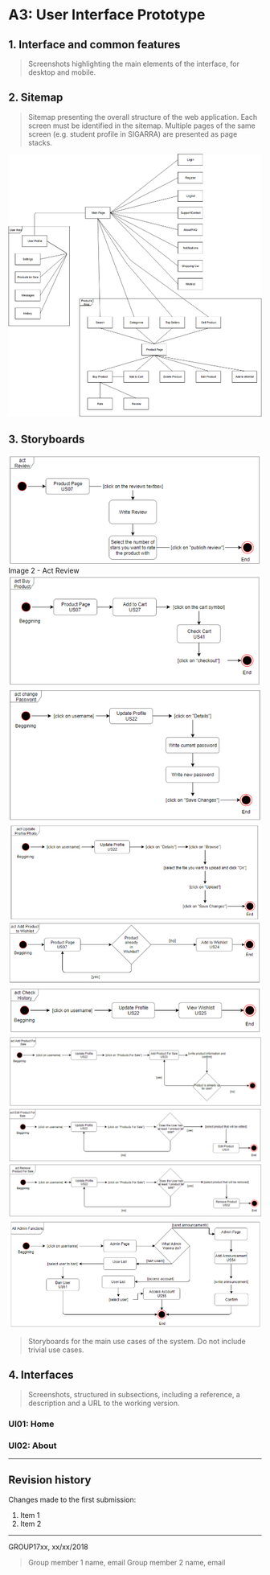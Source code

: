 # A3: User Interface Prototype
 
## 1. Interface and common features
 
> Screenshots highlighting the main elements of the interface, for desktop and mobile.
 
## 2. Sitemap
 
> Sitemap presenting the overall structure of the web application.
> Each screen must be identified in the sitemap.
> Multiple pages of the same screen (e.g. student profile in SIGARRA) are presented as page stacks.

![image 1 - User Actors](/images/a3_1.png)
 
## 3. Storyboards
 
 ![image 2 - Act Review](/images/a3_2.png "Optional Title")
 Image 2 - Act Review
 ![image 3 - Act Review](/images/a3_3.png)
 ![image 4 - Act Review](/images/a3_4.png)
 ![image 5 - Act Review](/images/a3_5.png)
 ![image 6 - Act Review](/images/a3_6.png)
 ![image 7 - Act Review](/images/a3_7.png)
 ![image 8 - Act Review](/images/a3_8.png)
 ![image 9 - Act Review](/images/a3_9.png)
 ![image 10 - Act Review](/images/a3_10.png)
 ![image 11 - Act Review](/images/a3_11.png)
> Storyboards for the main use cases of the system.
> Do not include trivial use cases.
 
## 4. Interfaces
 
> Screenshots, structured in subsections, including a reference, a description and a URL to the working version.
 
### UI01: Home
 
### UI02: About
 
 
***
 
## Revision history
 
Changes made to the first submission:
1. Item 1
1. Item 2
 
***
 
GROUP17xx, xx/xx/2018
 
> Group member 1 name, email
> Group member 2 name, email
